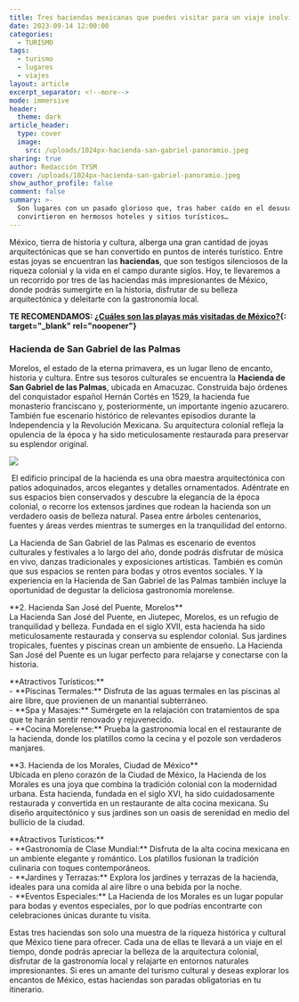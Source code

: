 ```yaml
---
title: Tres haciendas mexicanas que puedes visitar para un viaje inolvidable
date: 2023-09-14 12:00:00
categories:
  - TURISMO
tags:
  - turismo
  - lugares
  - viajes
layout: article
excerpt_separator: <!--more-->
mode: immersive
header:
  theme: dark
article_header:
  type: cover
  image:
    src: /uploads/1024px-hacienda-san-gabriel-panoramio.jpeg
sharing: true
author: Redacción TYSM
cover: /uploads/1024px-hacienda-san-gabriel-panoramio.jpeg
show_author_profile: false
comment: false
summary: >-
  Son lugares con un pasado glorioso que, tras haber caído en el desuso, se
  convirtieron en hermosos hoteles y sitios turísticos…
---
```

México, tierra de historia y cultura, alberga una gran cantidad de joyas arquitectónicas que se han convertido en puntos de interés turístico. Entre estas joyas se encuentran las **haciendas**, que son testigos silenciosos de la riqueza colonial y la vida en el campo durante siglos. Hoy, te llevaremos a un recorrido por tres de las haciendas más impresionantes de México, donde podrás sumergirte en la historia, disfrutar de su belleza arquitectónica y deleitarte con la gastronomía local.

**TE RECOMENDAMOS: [¿Cuáles son las playas más visitadas de México?](https://blog.tonoysumariachi.com/turismo/2022/07/29/cuales-son-las-playas-mas-visitadas-de-mexico.html){: target="_blank" rel="noopener"}**

### Hacienda de San Gabriel de las Palmas

Morelos, el estado de la eterna primavera, es un lugar lleno de encanto, historia y cultura. Entre sus tesoros culturales se encuentra la **Hacienda de San Gabriel de las Palmas**, ubicada en Amacuzac. Construida bajo órdenes del conquistador español Hernán Cortés en 1529, la hacienda fue monasterio franciscano y, posteriormente, un importante ingenio azucarero. También fue escenario histórico de relevantes episodios durante la Independencia y la Revolución Mexicana. Su arquitectura colonial refleja la opulencia de la época y ha sido meticulosamente restaurada para preservar su esplendor original.

![](https://cdn.easy-rez.com/production/hotels/dabbf95446b606617259a9a6b5e0c31d/public/.banner/home_2021/008022016-bt9a0473.jpg_1920x820_0-365.030303030303.jpg)

&nbsp;El edificio principal de la hacienda es una obra maestra arquitectónica con patios adoquinados, arcos elegantes y detalles ornamentados. Adéntrate en sus espacios bien conservados y descubre la elegancia de la época colonial, o recorre los extensos jardines que rodean la hacienda son un verdadero oasis de belleza natural. Pasea entre árboles centenarios, fuentes y áreas verdes mientras te sumerges en la tranquilidad del entorno.

La Hacienda de San Gabriel de las Palmas es escenario de eventos culturales y festivales a lo largo del año, donde podrás disfrutar de música en vivo, danzas tradicionales y exposiciones artísticas. También es común que sus espacios se renten para bodas y otros eventos sociales. Y la experiencia en la Hacienda de San Gabriel de las Palmas también incluye la oportunidad de degustar la deliciosa gastronomía morelense.&nbsp;

\*\*2. Hacienda San José del Puente, Morelos\*\*<br>La Hacienda San José del Puente, en Jiutepec, Morelos, es un refugio de tranquilidad y belleza. Fundada en el siglo XVII, esta hacienda ha sido meticulosamente restaurada y conserva su esplendor colonial. Sus jardines tropicales, fuentes y piscinas crean un ambiente de ensueño. La Hacienda San José del Puente es un lugar perfecto para relajarse y conectarse con la historia.

\*\*Atractivos Turísticos:\*\*<br>\- \*\*Piscinas Termales:\*\* Disfruta de las aguas termales en las piscinas al aire libre, que provienen de un manantial subterráneo.<br>\- \*\*Spa y Masajes:\*\* Sumérgete en la relajación con tratamientos de spa que te harán sentir renovado y rejuvenecido.<br>\- \*\*Cocina Morelense:\*\* Prueba la gastronomía local en el restaurante de la hacienda, donde los platillos como la cecina y el pozole son verdaderos manjares.

\*\*3. Hacienda de los Morales, Ciudad de México\*\*<br>Ubicada en pleno corazón de la Ciudad de México, la Hacienda de los Morales es una joya que combina la tradición colonial con la modernidad urbana. Esta hacienda, fundada en el siglo XVI, ha sido cuidadosamente restaurada y convertida en un restaurante de alta cocina mexicana. Su diseño arquitectónico y sus jardines son un oasis de serenidad en medio del bullicio de la ciudad.

\*\*Atractivos Turísticos:\*\*<br>\- \*\*Gastronomía de Clase Mundial:\*\* Disfruta de la alta cocina mexicana en un ambiente elegante y romántico. Los platillos fusionan la tradición culinaria con toques contemporáneos.<br>\- \*\*Jardines y Terrazas:\*\* Explora los jardines y terrazas de la hacienda, ideales para una comida al aire libre o una bebida por la noche.<br>\- \*\*Eventos Especiales:\*\* La Hacienda de los Morales es un lugar popular para bodas y eventos especiales, por lo que podrías encontrarte con celebraciones únicas durante tu visita.

Estas tres haciendas son solo una muestra de la riqueza histórica y cultural que México tiene para ofrecer. Cada una de ellas te llevará a un viaje en el tiempo, donde podrás apreciar la belleza de la arquitectura colonial, disfrutar de la gastronomía local y relajarte en entornos naturales impresionantes. Si eres un amante del turismo cultural y deseas explorar los encantos de México, estas haciendas son paradas obligatorias en tu itinerario.